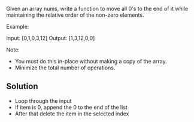 Given an array nums, write a function to move all 0's to the end of it while maintaining the relative order of the non-zero elements.

Example:

Input: [0,1,0,3,12]
Output: [1,3,12,0,0]

Note:

   - You must do this in-place without making a copy of the array.
   - Minimize the total number of operations.


## Solution
- Loop through the input
- If item is 0, append the 0 to the end of the list
- After that delete the item in the selected index
